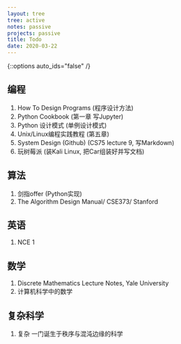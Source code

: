 ```yaml
---
layout: tree
tree: active
notes: passive
projects: passive
title: Todo
date: 2020-03-22
---
```



{::options auto_ids="false" /}


## 编程
1. How To Design Programs (程序设计方法)
2. Python Cookbook               (第一章 写Jupyter)
3. Python 设计模式               (单例设计模式)
4. Unix/Linux编程实践教程        (第五章)
5. System Design (Github)        (CS75 lecture 9, 写Markdown)
6. 玩树莓派                      (装Kali Linux, 把Car组装好并写文档)

## 算法
1. 剑指offer (Python实现)
2. The Algorithm Design Manual/ CSE373/ Stanford

## 英语
1. NCE 1

## 数学
1. Discrete Mathematics Lecture Notes, Yale University
2. 计算机科学中的数学

## 复杂科学
1. 复杂 一门诞生于秩序与混沌边缘的科学


